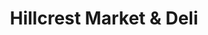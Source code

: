 ---
title: "Hillcrest Market & Deli"
url: /cottage-grove/hillcrest-market-and-deli/
shop: convenience
---